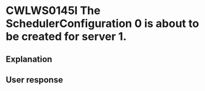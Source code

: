 # CWLWS0145I The SchedulerConfiguration 0 is about to be created for server 1.

## Explanation

## User response